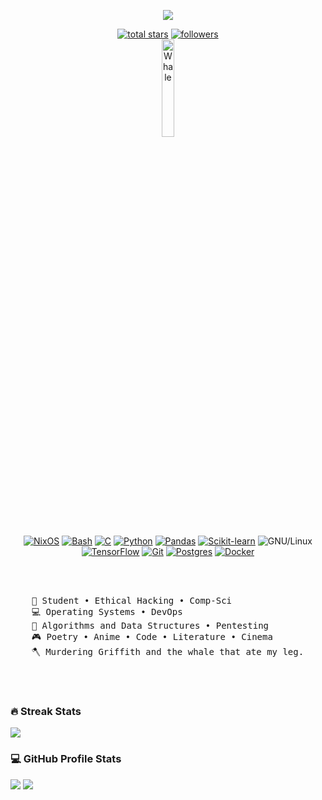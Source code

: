 <p align="center">
  <a href="https://github.com/flvr-soda/readme-typing-svg">
    <img src="https://readme-typing-svg.demolab.com/?lines=Call%20me%20Ishmael.;Tech%20wizard%20wannabe.;Science,%20Engineering,%20Development,%20and%20Cybersecurity!&font=Fira%20Code&center=true&width=1000&height=45&color=A7A459&vCenter=true&pause=1000&size=25" /></a>
</p>

<p align="center">
  <a href="https://github.com/flvr-soda?tab=repositories&sort=stargazers">
    <img alt="total stars" title="Total stars on GitHub" src="https://custom-icon-badges.demolab.com/github/stars/flvr-soda?color=55960c&style=for-the-badge&labelColor=488207&logo=star"/></a>
  <a href="https://github.com/flvr-soda?tab=followers">
    <img alt="followers" title="Follow me on Github" src="https://custom-icon-badges.demolab.com/github/followers/flvr-soda?color=236ad3&labelColor=1155ba&style=for-the-badge&logo=person-add&label=Follow&logoColor=white"/></a>
  <br><img src="https://raw.githubusercontent.com/Tarikul-Islam-Anik/Animated-Fluent-Emojis/master/Emojis/Animals/Whale.png" alt="Whale" width="20%" /></br>
</p>

<div align="center" width="50">
  
[![NixOS](https://img.shields.io/badge/NixOS-5277C3?logo=nixos&logoColor=fff)](#)
[![Bash](https://img.shields.io/badge/Bash-4EAA25?logo=gnubash&logoColor=fff)](#)
[![C](https://img.shields.io/badge/C-00599C?logo=c&logoColor=white)](#)
[![Python](https://img.shields.io/badge/Python-3776AB?logo=python&logoColor=fff)](#)
[![Pandas](https://img.shields.io/badge/Pandas-150458?logo=pandas&logoColor=fff)](#)
[![Scikit-learn](https://img.shields.io/badge/-scikit--learn-%23F7931E?logo=scikit-learn&logoColor=white)](#)
![GNU/Linux](https://img.shields.io/badge/Linux-FCC624?style=flat&logo=linux&logoColor=black)
[![TensorFlow](https://img.shields.io/badge/TensorFlow-ff8f00?logo=tensorflow&logoColor=white)](#)
[![Git](https://img.shields.io/badge/Git-F05032?logo=git&logoColor=fff)](#)
[![Postgres](https://img.shields.io/badge/Postgres-%23316192.svg?logo=postgresql&logoColor=white)](#)
[![Docker](https://img.shields.io/badge/Docker-2496ED?logo=docker&logoColor=fff)](#)
</div>

<br><br>
<pre>
    💼 Student • Ethical Hacking • Comp-Sci 
    💻 Operating Systems • DevOps 
    📖 Algorithms and Data Structures • Pentesting
    🎮 Poetry • Anime • Code • Literature • Cinema
    🪓 Murdering Griffith and the whale that ate my leg.
</pre>
<br><br>

 <h3>🔥 Streak Stats</h3>
<a> <img src="http://github-readme-streak-stats.herokuapp.com?user=flvr-soda&theme=gruvbox&exclude_days=Sun%2CSat" > </a>

 <h3>💻 GitHub Profile Stats</h3>
<a> <img src="https://github-readme-stats.vercel.app/api?username=flvr-soda&show_icons=true&theme=gruvbox"> </a>
<a> <img src="https://github-readme-stats.vercel.app/api/top-langs/?username=flvr-soda&layout=compact&theme=gruvbox"> </a>



